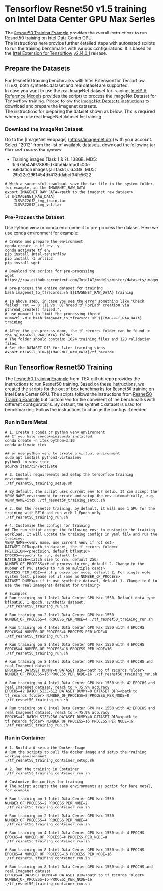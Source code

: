 # Tensorflow Resnet50 v1.5 training on Intel Data Center GPU Max Series
The [Resnet50 Training Example](https://github.com/intel/intel-extension-for-tensorflow/tree/v2.14.0.1/examples/train_resnet50) provides the overall instructions to run Resnet50 training on Intel Data Center GPU.   
The instructions here provide further detailed steps with automated scripts to run the training benchmarks with various configurations. It is based on the [Intel Extension for Tensorflow](https://github.com/intel/intel-extension-for-tensorflow) [v2.14.0.1](https://github.com/intel/intel-extension-for-tensorflow/releases/tag/v2.14.0.1) release.   

## Prepare the Datasets
For Resnet50 training benchmarks with Intel Extension for Tensorflow (ITEX), both synthetic dataset and real dataset are supported.   
In case you want to use the real ImageNet dataset for training, [Intel® AI Reference Models](https://github.com/IntelAI/models) provides the scripts to process the ImageNet Dataset for Tensorflow training. Please follow the [ImageNet Datasets instructions](https://github.com/IntelAI/models/blob/master/datasets/imagenet/README.md) to download and prepare the imagenet datasets.    
The instructions for preparing the dataset shown as below. This is required when you use real ImageNet dataset for training.

### Download the ImageNet Dataset
Go to the [ImageNet webpage] (https://image-net.org) with your account. Select "2012" from the list of available datasets, download the following tar files and save to the system.
- Training images (Task 1 & 2). 138GB. MD5: 1d675b47d978889d74fa0da5fadfb00e
- Validation images (all tasks). 6.3GB. MD5: 29b22e2961454d5413ddabcf34fc5622
```
# With a successful download, save the tar file in the system folder, for example, in the IMAGENET_RAW_DATA
export IMAGENET_RAW_DATA=<path to the imagenet raw dataset>
ls ${IMAGENET_RAW_DATA}
    ILSVRC2012_img_train.tar
    ILSVRC2012_img_val.tar
```
### Pre-Process the Dataset
Use Python venv or conda environment to pre-process the dataset. Here we use conda environment for example:
```
# Create and prepare the environment
conda create -n tf_env -y
conda activate tf_env
pip install intel-tensorflow
pip install -I urllib3
pip install wget

# Download the scripts for pre-processing
wget https://raw.githubusercontent.com/IntelAI/models/master/datasets/imagenet/imagenet_to_tfrecords.sh

# pre-process the entire dataset for training
bash imagenet_to_tfrecords.sh ${IMAGENET_RAW_DATA} training

# In above step, in case you see the error something like "Check failed: ret == 0 (11 vs. 0)Thread tf_ForEach creation via pthread_create() failed.",
# use numactl to limit the processing thread
numactl -N 0 bash imagenet_to_tfrecords.sh ${IMAGENET_RAW_DATA} training

# After the pre-process done, the tf_records folder can be found in the ${IMAGENET_RAW_DATA} folder.
# The folder should contains 1024 training files and 128 validation files.
# Set the DATASET_DIR for later training steps
export DATASET_DIR=${IMAGENET_RAW_DATA}/tf_records

```

## Run Tensorflow Resnet50 Training
The [Resnet50 Training Example](https://github.com/intel/intel-extension-for-tensorflow/tree/v2.14.0.1/examples/train_resnet50) from ITEX github repo provides the instructions to run Resnet50 training. Based on these instructions, we created the scripts for the out of box benchmarks for Resnet50 training on Intel Data Center GPU.
The scripts follows the instructions from [Resnet50 Training Example](https://github.com/intel/intel-extension-for-tensorflow/tree/v2.14.0.1/examples/train_resnet50) but customized for the convinent of the benchmarks with different configurations.
By default, the synthetic dataset is used for benchmarking. Follow the instructions to change the configs if needed.

### Run in Bare Metal
```
# 1. Create a conda or python venv environment
## If you have conda/miniconda installed
conda create -n itex python=3.10
conda activate itex

## or use python venv to create a virtual environment
sudo apt install python3-virtualenv
python3 -m venv itex
source itex/bin/activate

# 2. Install requirements and setup the tensorflow training environment.
./tf_resnet50_training_setup.sh

# By default, the script uses current env for setup. It can accept the VENV_NAME environment to create and setup the env automatically, e.g.
VENV_NAME=itex ./tf_resnet50_training_setup.sh

# 3. Run the resnet50 training, by default, it will use 1 GPU for the training with BF16 and run with 1 Epoch only
./tf_resnet50_training_run.sh

# 4. Customize the configs for training
## The run script accept the following envs to customize the training workload. It will update the training configs in yaml file and run the training.
VENV_NAME=<venv name, use current venv if not set>
DATASET_DIR=<path to dataset, the tf_records folder>
PRECISION=<precision, default bfloat16>
EPOCHS=<epochs to run, default 1>
BATCH_SIZE=<batch size to run, default 256>
NUMBER_OF_PROCESS=<# of process to run, default 2. Change to the nubmer of PVC stacks to run on multiple cards>
PROCESS_PER_NODE=<# of process per node, default 2. For single node system test, please set it same as NUMBER_OF_PROCESS>
DATASET_DUMMY=< if to use synthetic dataset, default 1. Change to 0 to use the real imangenet dataset for training>

# Examples
# Run training on 1 Intel Data Center GPU Max 1550. Default data type bfloat16, 1 epoch, synthetic dataset.
./tf_resnet50_training_run.sh

# Run training on 2 Intel Data Center GPU Max 1550 
NUMBER_OF_PROCESS=4 PROCESS_PER_NODE=4 ./tf_resnet50_training_run.sh

# Run training on 4 Intel Data Center GPU Max 1550 with 4 EPOCHS
EPOCHS=4 NUMBER_OF_PROCESS=8 PROCESS_PER_NODE=8 ./tf_resnet50_training_run.sh

# Run training on 8 Intel Data Center GPU Max 1550 with 4 EPOCHS
EPOCHS=4 NUMBER_OF_PROCESS=16 PROCESS_PER_NODE=16 ./tf_resnet50_training_run.sh

# Run training on 8 Intel Data Center GPU Max 1550 with 4 EPOCHS and real Imagenet dataset
EPOCHS=4 DATASET_DUMMY=0 DATASET_DIR=<path to tf_records folder> NUMBER_OF_PROCESS=16 PROCESS_PER_NODE=16 ./tf_resnet50_training_run.sh

# Run training on 4 Intel Data Center GPU Max 1550 with 42 EPOCHS and real Imagenet dataset, reach to > 75.9% accuracy
EPOCHS=42 BATCH_SIZE=512 DATASET_DUMMY=0 DATASET_DIR=<path to tf_records folder> NUMBER_OF_PROCESS=8 PROCESS_PER_NODE=8 ./tf_resnet50_training_run.sh

# Run training on 8 Intel Data Center GPU Max 1550 with 42 EPOCHS and real Imagenet dataset, reach to > 75.9% accuracy
EPOCHS=42 BATCH_SIZE=256 DATASET_DUMMY=0 DATASET_DIR=<path to tf_records folder> NUMBER_OF_PROCESS=16 PROCESS_PER_NODE=16 ./tf_resnet50_training_run.sh

```

### Run in Container
```
# 1. Build and setup the Docker Image
# Run the scripts to pull the docker image and setup the training working environment 
./tf_resnet50_training_container_setup.sh

# 2. Run the training in Container
./tf_resnet50_training_container_run.sh

# Customize the configs for training
# The scirpt accepts the same environments as script for bare metal, for example:

# Run training on 1 Intel Data Center GPU Max 1550 
NUMBER_OF_PROCESS=2 PROCESS_PER_NODE=2 ./tf_resnet50_training_container_run.sh

# Run training on 2 Intel Data Center GPU Max 1550 
NUMBER_OF_PROCESS=4 PROCESS_PER_NODE=4 ./tf_resnet50_training_container_run.sh

# Run training on 4 Intel Data Center GPU Max 1550 with 4 EPOCHS
EPOCHS=4 NUMBER_OF_PROCESS=8 PROCESS_PER_NODE=8 ./tf_resnet50_training_container_run.sh

# Run training on 8 Intel Data Center GPU Max 1550 with 4 EPOCHS
EPOCHS=4 NUMBER_OF_PROCESS=16 PROCESS_PER_NODE=16 ./tf_resnet50_training_container_run.sh

# Run training on 8 Intel Data Center GPU Max 1550 with 4 EPOCHS and real Imagenet dataset
EPOCHS=4 DATASET_DUMMY=0 DATASET_DIR=<path to tf_records folder> NUMBER_OF_PROCESS=16 PROCESS_PER_NODE=16 ./tf_resnet50_training_container_run.sh
```


